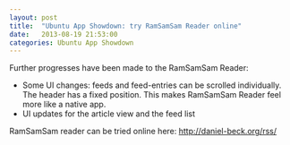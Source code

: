 ```yaml
---
layout: post
title:  "Ubuntu App Showdown: try RamSamSam Reader online"
date:   2013-08-19 21:53:00
categories: Ubuntu App Showdown
---
```

Further progresses have been made to the RamSamSam Reader:
<ul>
	<li>Some UI changes: feeds and feed-entries can be scrolled individually. The header has a fixed position. This makes RamSamSam Reader feel more like a native app.</li>
	<li>UI updates for the article view and the feed list</li>
</ul>
RamSamSam reader can be tried online here: <a title="RamSamSam Reader" href="http://daniel-beck.org/rss">http://daniel-beck.org/rss/</a>